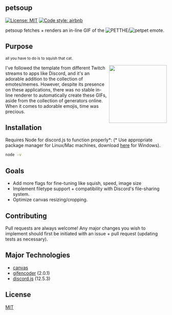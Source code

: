## petsoup
 [![License: MIT](https://img.shields.io/badge/License-MIT-yellow.svg)](https://opensource.org/licenses/MIT) [![Code style: airbnb](https://img.shields.io/badge/code%20style-airbnb-lightgrey)](https://airbnb.io/javascript/)
 
petsoup fetches + renders an in-line GIF of the ![PETTHE](https://knowyourmeme.com/memes/pet-the-x-petthe-emotes)/![petpet](https://benisland.neocities.org/petpet/) emote.

## Purpose
<sub>all you have to do is to squish that cat.</sub>

<img align="right" height="180" width="180" src=https://media.discordapp.net/attachments/833450081247952899/836735743358795816/pet.gif>

I've followed the template from different Twitch streams to apps like Discord, and it's an adorable addition to the collection of emotes/memes. However, despite its
presence on these applications, there was no stable in-line renderer to automatically create these GIFs, aside from the collection of generators online. When it comes to adorable emojis,
time was precious.

## Installation

Requires Node for discord.js to function properly*:
(* Use appropriate package manager for Linux/Mac machines, download [here](https://nodejs.org/en/download/) for Windows).

```bash
node -v
```

## Goals

- Add more flags for fine-tuning like squish, speed, image size
- Implement filetype support + compatibility with Discord's file-sharing system.
- Optimize canvas resizing/cropping.


## Contributing
Pull requests are always welcome! Any major changes you wish to implement should first be initiated with an issue + pull request (updating tests as necessary).

## Major Technologies
- [canvas](https://developer.mozilla.org/en-US/docs/Web/API/Canvas_API) 
- [gifencoder](https://github.com/eugeneware/gifencoder) (2.0.1)
- [discord.js](https://github.com/discordjs/discord.js) (12.5.3)
## License
[MIT](https://choosealicense.com/licenses/mit/)
